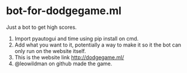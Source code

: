 # bot-for-dodgegame.ml
Just a bot to get high scores.

1. Import pyautogui and time using pip install on cmd.
2. Add what you want to it, potentially a way to make it so it the bot can only run on the website itself.
3. This is the website link http://dodgegame.ml/
4. @leowildman on github made the game.

